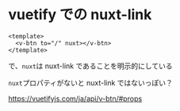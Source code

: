 # vuetify での nuxt-link



```vue
<template>
  <v-btn to="/" nuxt></v-btn>
</template>
```

で、`nuxt`は nuxt-link であることを明示的にしている

`nuxt`プロパティがないと nuxt-link ではないっぽい？

https://vuetifyjs.com/ja/api/v-btn/#props